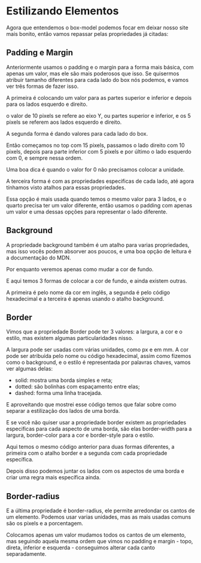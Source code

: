 # Estilizando Elementos 



Agora que entendemos o box-model podemos focar em deixar nosso site mais bonito, então vamos repassar pelas propriedades já citadas:

## Padding e Margin

Anteriormente usamos o padding e o margin para a forma mais básica, com apenas um valor, mas ele são mais poderosos que isso. Se quisermos atribuir tamanho diferentes para cada lado do box nós podemos, e vamos ver três formas de fazer isso.

A primeira é colocando um valor para as partes superior e inferior e depois para os lados esquerdo e direito.

o valor de 10 pixels se refere ao eixo Y, ou partes superior e inferior, e os 5 pixels se referem aos lados esquerdo e direito.

A segunda  forma é dando valores para cada lado do box.

Então começamos no top com 15 pixels, passamos o lado  direito com 10 pixels, depois para parte inferior com 5 pixels e por último o lado esquerdo com 0, e sempre nessa ordem.

Uma boa dica é quando o valor for 0 não precisamos colocar a  unidade.

A terceira forma é com as propriedades especificas de cada lado, até agora tínhamos visto atalhos para essas propriedades.

Essa opção é mais usada quando temos o mesmo valor para 3 lados, e o quarto precisa ter um valor diferente, então usamos o padding com apenas um valor e uma dessas opções para representar o lado diferente.



## Background

A propriedade background também é um atalho para varias propriedades, mas isso vocês podem absorver aos poucos, e uma boa opção de leitura é a documentação do MDN.

Por enquanto veremos apenas como mudar a cor de fundo.

E aqui temos 3 formas de colocar a cor de fundo, e ainda existem outras.

A primeira é pelo nome da cor em inglês, a segunda é pelo código hexadecimal e a terceira é apenas usando o atalho background.



## Border

Vimos que a propriedade Border pode ter 3 valores: a largura, a cor e o estilo, mas existem algumas particularidades nisso.

A largura pode ser usadas com várias unidades, como px e em mm. A cor pode ser atribuída pelo nome ou código hexadecimal, assim como fizemos como o background, e o estilo  é representada por palavras chaves, vamos ver algumas delas:

- solid: mostra uma borda simples e reta;
- dotted: são bolinhas com espaçamento entre elas;
- dashed: forma uma linha tracejada.

E aproveitando que mostrei esse código temos que falar sobre como separar a estilização dos lados de uma borda.

E se você não quiser usar a propriedade border existem as propriedades especificas para cada aspecto de uma borda, são elas border-width para a largura, border-color para a cor e border-style para o estilo.

Aqui temos o mesmo código anterior para duas formas diferentes, a primeira com o atalho border e a segunda com cada propriedade específica.

Depois disso podemos juntar os lados com os aspectos de uma borda e criar uma regra mais específica ainda.



## Border-radius

E a última propriedade é  border-radius, ele permite arredondar os cantos de um elemento. Podemos usar varias unidades, mas  as mais usadas comuns são os pixels e a porcentagem.

Colocamos apenas um valor mudamos todos os cantos de um elemento, mas seguindo aquela mesma ordem que vimos no padding e margin - topo, direta, inferior e esquerda - conseguimos alterar cada canto separadamente.

